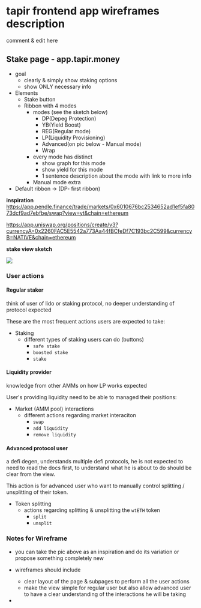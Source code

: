 # tapir frontend app wireframes description


comment & edit here



## Stake page - app.tapir.money
- goal
    - clearly & simply show staking options
    - show ONLY necessary info 
- Elements 
    - Stake button 
    - Ribbon with 4 modes 
        - modes (see the sketch below)
            - DP(Depeg Protection)
            - YB(Yield Boost)
            - REG(Regular mode)
            - LP(Liquidity Provisioning)
            - Advanced(on pic below - Manual mode)
            - Wrap
        - every mode has distinct 
            - show graph for this mode
            - show yield for this mode 
            - 1 sentence description about the mode with link to more info 
        - Manual mode extra 
- Default ribbon -> (DP- first ribbon)
 
**inspiration**
https://app.pendle.finance/trade/markets/0x6010676bc2534652ad1ef5fa8073dcf9ad7ebfbe/swap?view=yt&chain=ethereum

https://app.uniswap.org/positions/create/v3?currencyA=0x2260FAC5E5542a773Aa44fBCfeDf7C193bc2C599&currencyB=NATIVE&chain=ethereum


**stake view sketch**

![](https://i.imgur.com/ScYYO6Y.png)




### User actions 

#### Regular staker 
think of user of lido or staking protocol, no deeper understanding of protocol expected


These are the most frequent actions users are expected to take: 
- Staking 
    - different types of staking users can do (buttons)
        - `safe stake`
        - `boosted stake`
        - `stake`

#### Liquidity provider 
knowledge from other AMMs on how LP works expected


User's providing liquidity need to be able to managed their positions: 
- Market (AMM pool) interactions 
    - different actions regarding market interaciton
        - `swap`
        - `add liquidity`
        - `remove liquidity`


#### Advanced protocol user 
a defi degen, understands multiple defi protocols, he is not expected to need to read the docs first, to understand what he is about to do should be clear from the view.

This action is for advanced user who want to manually control splitting / unsplitting of their token. 

- Token splitting
    - actions regarding splitting & unsplitting the `wtETH` token
        - `split`
        - `unsplit`

### Notes for Wireframe 

- you can take the pic above as an inspiration and do its variation or propose something completely new

- wireframes should include 
    - clear layout of the page & subpages to perform all the user actions
    - make the view simple for regular user but also allow advanced user to have a clear understanding of the interactions he will be taking 



- 